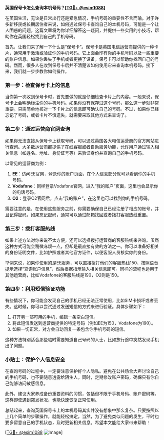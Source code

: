 **英国保号卡怎么查询本机号码？[[TG💪+ @esim1088](https://t.me/s/esim1088)]**

在英国生活，无论是日常出行还是紧急情况，手机号码的重要性不言而喻。对于许多新移民或长期居住者来说，如何通过保号卡查询自己的本机号码，可能是一个让人困惑的问题。这篇文章将为你详细解答这一疑问，并提供一些实用的小技巧，帮助你在英国轻松找到自己的手机号码。

首先，让我们来了解一下什么是“保号卡”。保号卡是英国电信运营商提供的一种卡片，通常用于激活或验证你的手机号码。它上面会印有你的手机号码以及一些重要的账户信息。如果你丢失了手机或者更换了设备，保号卡可以帮助你找回自己的号码。然而，很多人在收到保号卡后并不清楚该如何使用它来查询本机号码。接下来，我们就一步步教你如何操作。

### 第一步：检查保号卡上的信息

当你第一次收到保号卡时，首先要做的就是仔细检查卡片上的内容。一般来说，保号卡上会明确标注你的手机号码。如果你没有保存过这个号码，那么这一步就非常重要。只需简单地核对一下卡片上的信息即可确认自己的号码。不过，如果你已经忘记了号码，或者卡片不慎遗失，就需要采取其他方式来查询了。

### 第二步：通过运营商官网查询

如果你无法直接从保号卡上获取号码，可以通过英国各大电信运营商的官方网站进行查询。大多数运营商都提供了在线客服或者自助服务功能，允许用户通过输入相关信息（如姓名、地址、身份证号等）来验证身份并查询自己的手机号码。

以常见的运营商为例：

1. **EE**：访问EE官网，登录你的账户页面，在个人信息部分就可以看到你的手机号码。
2. **Vodafone**：同样登录Vodafone官网，进入“我的账户”页面，这里也会显示你的电话号码。
3. **O2**：登录O2官网后，点击“我的账户”，在这里也可以找到你的手机号码。

需要注意的是，在使用这些服务之前，你需要确保自己已经注册了相应的账号，并且记得密码。如果忘记密码，通常可以通过邮箱找回或者拨打客服热线重置。

### 第三步：拨打客服热线

如果上述方法对你来说不太方便，还可以选择拨打运营商的客服热线来咨询。虽然这种方式可能会稍微麻烦一点，但却是最直接有效的方法之一。你可以准备好相关的身份证明文件，比如护照或者其他官方证件，以便客服人员核实你的身份。

举例来说，如果你使用的是EE服务，可以直接拨打他们的客服热线150，按照语音提示选择“查询账户信息”，然后根据指示输入相关信息即可。同样的流程也适用于其他运营商，比如Vodafone的客服热线是190，O2则是150。

### 第四步：利用短信验证功能

有些情况下，你可能会发现自己的手机已经无法正常使用，比如SIM卡损坏或者丢失。这时候，你可以尝试通过发送短信的方式来进行验证。具体步骤如下：

1. 打开另一部可用的手机，编辑一条空白短信。
2. 将此短信发送到运营商提供的特定号码（例如EE为150，Vodafone为190）。
3. 如果一切正常，对方会自动回复一条包含你手机号码的短信。

这种方法特别适合那些临时需要知道自己号码的人士，比如旅行途中突然发现手机出了问题。

### 小贴士：保护个人信息安全

在查询号码的过程中，一定要注意保护好个人隐私。避免在公共场合大声讨论自己的手机号码，也不要随意透露给陌生人。同时，定期修改账户密码，确保只有你自己能够访问敏感信息。

此外，建议大家养成备份重要资料的习惯，包括但不限于手机号码、账户密码等。这样即使遇到突发状况，也能快速恢复正常使用。

总结起来，查询英国保号卡上的本机号码其实并没有想象中那么复杂。只要按照以上几个简单的步骤操作，就能轻松搞定。当然，为了避免类似问题的发生，平时也要多留意自己的手机状态，及时更新相关信息。希望本文能给大家带来帮助！

[[TG💪+ @esim1088](https://t.me/s/esim1088) ![Image](https://i.postimg.cc/4NQfJmqS/Snipaste-2025-05-13-00-14-12.png)]